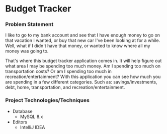 # Budget Tracker

### Problem Statement
I like to go to my bank account and see that I have enough money to go on that
vacation I wanted, or buy that new car I've been looking at for a while. Well,
what if I didn't have that money, or wanted to know where all my money was going
to.

That's where this budget tracker application comes in. It will help figure out
what area I may be spending too much money. Am I spending too much on
transportation costs? Or am I spending too much in recreation/entertainment?
With this application you can see how much you are spending in a few different
categories. Such as: savings/investments, debt, home, transportation, and
recreation/entertainment.

### Project Technologies/Techniques
* Database
  * MySQL 8.x
* Editors
  * IntelliJ IDEA